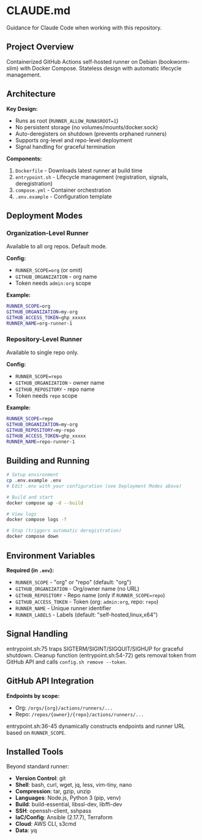 # CLAUDE.md

Guidance for Claude Code when working with this repository.

## Project Overview

Containerized GitHub Actions self-hosted runner on Debian (bookworm-slim) with Docker Compose. Stateless design with automatic lifecycle management.

## Architecture

**Key Design:**
- Runs as root (`RUNNER_ALLOW_RUNASROOT=1`)
- No persistent storage (no volumes/mounts/docker.sock)
- Auto-deregisters on shutdown (prevents orphaned runners)
- Supports org-level and repo-level deployment
- Signal handling for graceful termination

**Components:**
1. `Dockerfile` - Downloads latest runner at build time
2. `entrypoint.sh` - Lifecycle management (registration, signals, deregistration)
3. `compose.yml` - Container orchestration
4. `.env.example` - Configuration template

## Deployment Modes

### Organization-Level Runner
Available to all org repos. Default mode.

**Config:**
- `RUNNER_SCOPE=org` (or omit)
- `GITHUB_ORGANIZATION` - org name
- Token needs `admin:org` scope

**Example:**
```bash
RUNNER_SCOPE=org
GITHUB_ORGANIZATION=my-org
GITHUB_ACCESS_TOKEN=ghp_xxxxx
RUNNER_NAME=org-runner-1
```

### Repository-Level Runner
Available to single repo only.

**Config:**
- `RUNNER_SCOPE=repo`
- `GITHUB_ORGANIZATION` - owner name
- `GITHUB_REPOSITORY` - repo name
- Token needs `repo` scope

**Example:**
```bash
RUNNER_SCOPE=repo
GITHUB_ORGANIZATION=my-org
GITHUB_REPOSITORY=my-repo
GITHUB_ACCESS_TOKEN=ghp_xxxxx
RUNNER_NAME=repo-runner-1
```

## Building and Running

```bash
# Setup environment
cp .env.example .env
# Edit .env with your configuration (see Deployment Modes above)

# Build and start
docker compose up -d --build

# View logs
docker compose logs -f

# Stop (triggers automatic deregistration)
docker compose down
```

## Environment Variables

**Required (in `.env`):**
- `RUNNER_SCOPE` - "org" or "repo" (default: "org")
- `GITHUB_ORGANIZATION` - Org/owner name (no URL)
- `GITHUB_REPOSITORY` - Repo name (only if `RUNNER_SCOPE=repo`)
- `GITHUB_ACCESS_TOKEN` - Token (org: `admin:org`, repo: `repo`)
- `RUNNER_NAME` - Unique runner identifier
- `RUNNER_LABELS` - Labels (default: "self-hosted,linux,x64")

## Signal Handling

entrypoint.sh:75 traps SIGTERM/SIGINT/SIGQUIT/SIGHUP for graceful shutdown. Cleanup function (entrypoint.sh:54-72) gets removal token from GitHub API and calls `config.sh remove --token`.

## GitHub API Integration

**Endpoints by scope:**
- Org: `/orgs/{org}/actions/runners/...`
- Repo: `/repos/{owner}/{repo}/actions/runners/...`

entrypoint.sh:36-45 dynamically constructs endpoints and runner URL based on `RUNNER_SCOPE`.

## Installed Tools

Beyond standard runner:
- **Version Control**: git
- **Shell**: bash, curl, wget, jq, less, vim-tiny, nano
- **Compression**: tar, gzip, unzip
- **Languages**: Node.js, Python 3 (pip, venv)
- **Build**: build-essential, libssl-dev, libffi-dev
- **SSH**: openssh-client, sshpass
- **IaC/Config**: Ansible (2.17.7), Terraform
- **Cloud**: AWS CLI, s3cmd
- **Data**: yq
